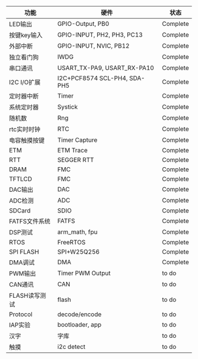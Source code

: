
| 功能 | 硬件 | 状态 |
| -- | -- | -- |
| LED输出 | GPIO-Output, PB0 | Complete |
| 按键key输入 | GPIO-INPUT, PH2, PH3, PC13 | Complete |
| 外部中断 | GPIO-INPUT, NVIC, PB12 | Complete |
| 独立看门狗 | IWDG | Complete |
| 串口通讯 | USART_TX-PA9, USART_RX-PA10 | Complete |
| I2C I/O扩展 | I2C+PCF8574 SCL-PH4, SDA-PH5 | Complete |
| 定时器中断 | Timer | Complete |
| 系统定时器 | Systick | Complete |
| 随机数 | Rng | Complete |
| rtc实时时钟 | RTC | Complete |
| 电容触摸按键 | Timer Capture | Complete |
| ETM | ETM Trace | Complete |
| RTT | SEGGER RTT | Complete |
| DRAM | FMC | Complete |
| TFTLCD | FMC | Complete |
| DAC输出 | DAC | Complete |
| ADC检测 | ADC | Complete |
| SDCard | SDIO | Complete |
| FATFS文件系统 | FATFS | Complete |
| DSP测试 | arm_math, fpu | Complete | 
| RTOS | FreeRTOS | Complete |
| SPI FLASH | SPI+W25Q256 | Complete |
| DMA调试 | DMA | Complete |
| PWM输出 | Timer PWM Output | to do |
| CAN通讯 | CAN | to do |
| FLASH读写测试 | flash | to do |
| Protocol | decode/encode | to do |
| IAP实验 | bootloader, app | to do |
| 汉字 | 字库 | to do |
| 触摸 | i2c detect | to do |

